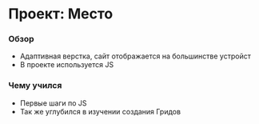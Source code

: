 # Проект: Место

### Обзор

* Адаптивная верстка, сайт отображается на большинстве устройст
* В проекте используется JS

### Чему учился
* Первые шаги по JS
* Так же углубился в изучении создания Гридов